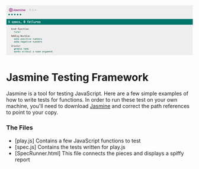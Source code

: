 ![image](jasmine-screen.png)

# Jasmine Testing Framework

Jasmine is a tool for testing JavaScript. Here are a few simple examples of how to write tests for functions. In order to run these test on your own machine, you'll need to download [Jasmine](http://jasmine.github.io/2.3/introduction.html) and correct the path references to point to your copy.

### The Files

* [play.js] Contains a few JavaScript functions to test
* [spec.js] Contains the tests written for play.js
* [SpecRunner.html] This file connects the pieces and displays a spiffy report

